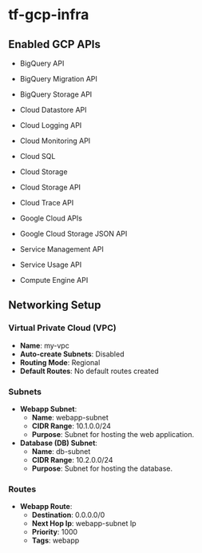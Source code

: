 # tf-gcp-infra

## Enabled GCP APIs

- BigQuery API
- BigQuery Migration API
- BigQuery Storage API
- Cloud Datastore API
- Cloud Logging API
- Cloud Monitoring API
- Cloud SQL
- Cloud Storage
- Cloud Storage API
- Cloud Trace API
- Google Cloud APIs
- Google Cloud Storage JSON API
- Service Management API
- Service Usage API

- Compute Engine API

## Networking Setup

### Virtual Private Cloud (VPC)
- **Name**: my-vpc
- **Auto-create Subnets**: Disabled
- **Routing Mode**: Regional
- **Default Routes**: No default routes created

### Subnets
- **Webapp Subnet**:
  - **Name**: webapp-subnet
  - **CIDR Range**: 10.1.0.0/24
  - **Purpose**: Subnet for hosting the web application.
- **Database (DB) Subnet**:
  - **Name**: db-subnet
  - **CIDR Range**: 10.2.0.0/24
  - **Purpose**: Subnet for hosting the database.

### Routes
- **Webapp Route**:
  - **Destination**: 0.0.0.0/0
  - **Next Hop Ip**: webapp-subnet Ip
  - **Priority**: 1000
  - **Tags**: webapp
